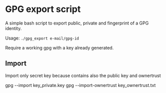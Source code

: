 # GPG export script
A simple bash script to export public, private and fingerprint of a GPG identity.

Usage:
`./gpg_export e-mail/gpg-id`

Require a working gpg with a key already generated.

## Import

Import only secret key because contains also the public key and ownertrust

gpg --import key_private.key
gpg --import-ownertrust key_ownertrust.txt
